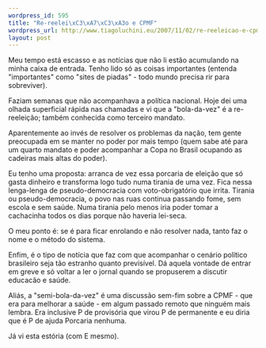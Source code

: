 ```yaml
--- 
wordpress_id: 595
title: "Re-reelei\xC3\xA7\xC3\xA3o e CPMF"
wordpress_url: http://www.tiagoluchini.eu/2007/11/02/re-reeleicao-e-cpmf/
layout: post
---
```

Meu tempo está escasso e as notícias que não li estão acumulando na minha caixa de entrada. Tenho lido só as coisas importantes (entenda "importantes" como "sites de piadas" - todo mundo precisa rir para sobreviver).

Faziam semanas que não acompanhava a política nacional. Hoje dei uma olhada superficial rápida nas chamadas e vi que a "bola-da-vez" é a re-reeleição; também conhecida como terceiro mandato.

Aparentemente ao invés de resolver os problemas da nação, tem gente preocupada em se manter no poder por mais tempo (quem sabe até para um quarto mandato e poder acompanhar a Copa no Brasil ocupando as cadeiras mais altas do poder).

Eu tenho uma proposta: arranca de vez essa porcaria de eleição que só gasta dinheiro e transforma logo tudo numa tirania de uma vez. Fica nessa lenga-lenga de pseudo-democracia com voto-obrigatório que irrita. Tirania ou pseudo-democracia, o povo nas ruas continua passando fome, sem escola e sem saúde. Numa tirania pelo menos iria poder tomar a cachacinha todos os dias porque não haveria lei-seca.

O meu ponto é: se é para ficar enrolando e não resolver nada, tanto faz o nome e o método do sistema.

Enfim, é o tipo de notícia que faz com que acompanhar o cenário político brasileiro seja tão estranho quanto previsível. Dá aquela vontade de entrar em greve e só voltar a ler o jornal quando se propuserem a discutir educacão e saúde.

Aliás, a "semi-bola-da-vez" é uma discussão sem-fim sobre a CPMF - que era para melhorar a saúde - em algum passado remoto que ninguém mais lembra. Era inclusive P de provisória que virou P de permanente e eu diria que é P de ajuda Porcaria nenhuma.

Já vi esta estória (com E mesmo).
